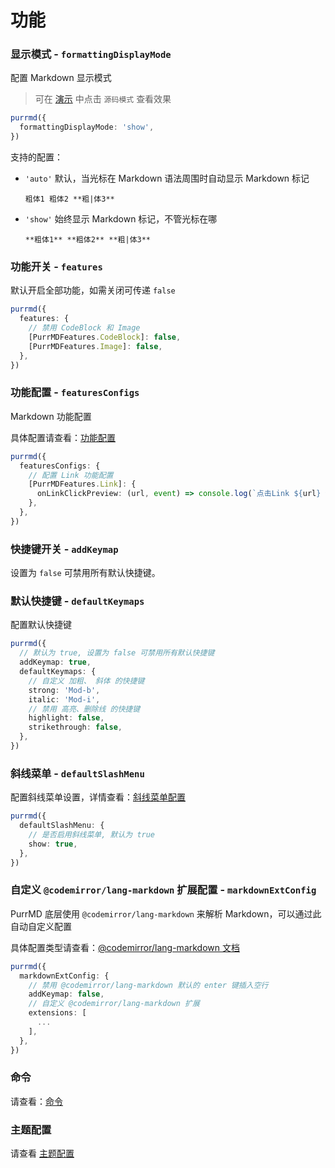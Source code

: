 # 功能

### 显示模式 - `formattingDisplayMode`

配置 Markdown 显示模式
> 可在 [演示](/zh/introduction/demo) 中点击 `源码模式` 查看效果

```ts
purrmd({
  formattingDisplayMode: 'show',
})
```

支持的配置：

- `'auto'` 默认，当光标在 Markdown 语法周围时自动显示 Markdown 标记

  ```text
  粗体1 粗体2 **粗|体3**
  ```

- `'show'` 始终显示 Markdown 标记，不管光标在哪

  ```text
  **粗体1** **粗体2** **粗|体3**

  ```

### 功能开关 - `features`

默认开启全部功能，如需关闭可传递 `false`

```ts
purrmd({
  features: {
    // 禁用 CodeBlock 和 Image
    [PurrMDFeatures.CodeBlock]: false,
    [PurrMDFeatures.Image]: false,
  },
})
```

### 功能配置 - `featuresConfigs`

Markdown 功能配置

具体配置请查看：[功能配置](./feature-configs.md)

```ts
purrmd({
  featuresConfigs: {
    // 配置 Link 功能配置
    [PurrMDFeatures.Link]: {
      onLinkClickPreview: (url, event) => console.log(`点击Link ${url} 预览模式`),
    },
  },
})
```

### 快捷键开关 - `addKeymap`

设置为 `false` 可禁用所有默认快捷键。


### 默认快捷键 - `defaultKeymaps`

配置默认快捷键

```ts
purrmd({
  // 默认为 true, 设置为 false 可禁用所有默认快捷键
  addKeymap: true,
  defaultKeymaps: {
    // 自定义 加粗、 斜体 的快捷键
    strong: 'Mod-b',
    italic: 'Mod-i',
    // 禁用 高亮、删除线 的快捷键
    highlight: false,
    strikethrough: false,
  },
})
```


### 斜线菜单 - `defaultSlashMenu`

配置斜线菜单设置，详情查看：[斜线菜单配置](./slash-menu-config.md)

```ts
purrmd({
  defaultSlashMenu: {
    // 是否启用斜线菜单, 默认为 true
    show: true,
  },
})
```

### 自定义 `@codemirror/lang-markdown` 扩展配置 - `markdownExtConfig`

PurrMD 底层使用 `@codemirror/lang-markdown` 来解析 Markdown，可以通过此自动自定义配置

具体配置类型请查看：[@codemirror/lang-markdown 文档](https://github.com/codemirror/lang-markdown?tab=readme-ov-file#api-reference)

```ts
purrmd({
  markdownExtConfig: {
    // 禁用 @codemirror/lang-markdown 默认的 enter 键插入空行
    addKeymap: false,
    // 自定义 @codemirror/lang-markdown 扩展
    extensions: [
      ...
    ],
  },
})
```

### 命令

请查看：[命令](./commands.md)

### 主题配置

请查看 [主题配置](./theme-config.md)
